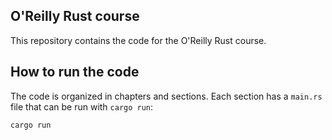 ## O'Reilly Rust course

This repository contains the code for the O'Reilly Rust course.

## How to run the code

The code is organized in chapters and sections. Each section has a `main.rs` file that can be run with `cargo run`:

```bash
cargo run   
```
